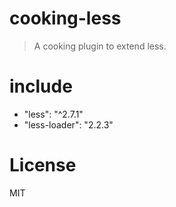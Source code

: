 # cooking-less
> A cooking plugin to extend less.

# include
- "less": "^2.7.1"
- "less-loader": "2.2.3"

# License
MIT
